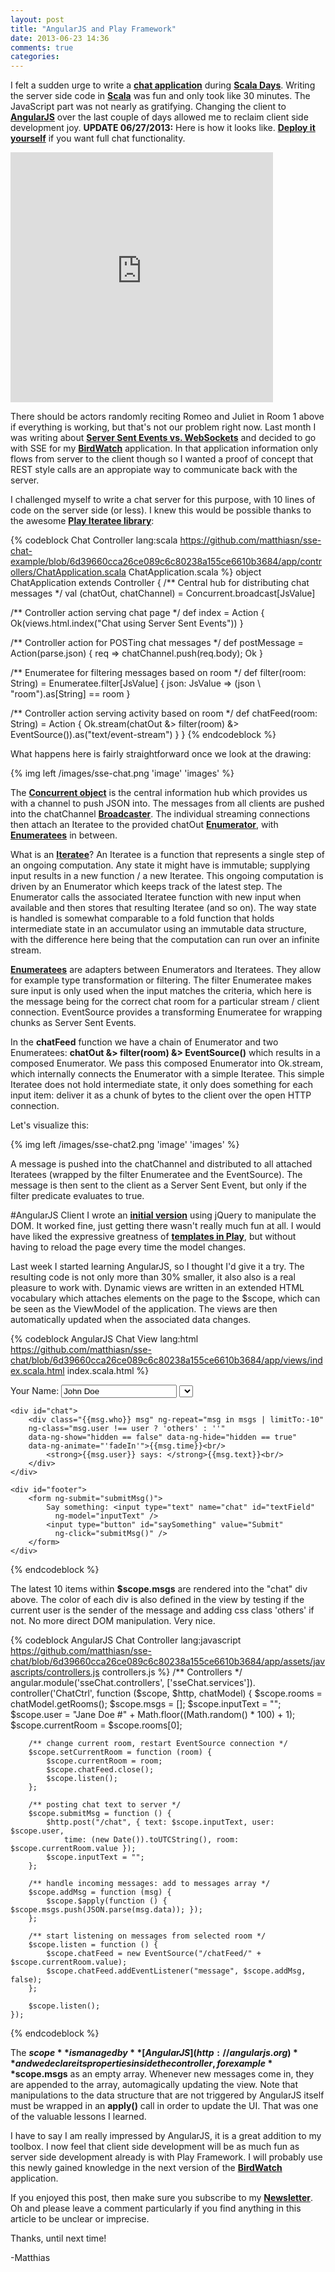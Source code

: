 ```yaml
---
layout: post
title: "AngularJS and Play Framework"
date: 2013-06-23 14:36
comments: true
categories: 
---
```

I felt a sudden urge to write a **[chat application](http://bit.ly/sse-chat-github)** during **[Scala Days](http://scaladays.org)**. Writing the server side code in **[Scala](http://www.scala-lang.org)** was fun and only took like 30 minutes. The JavaScript part was not nearly as gratifying. Changing the client to **[AngularJS](http://angularjs.org)** over the last couple of days allowed me to reclaim client side development joy. **UPDATE 06/27/2013:** Here is how it looks like. **[Deploy it yourself](https://github.com/matthiasn/sse-chat/)** if you want full chat functionality.

<iframe width="420" height="400" src="http://birdwatch2.matthiasnehlsen.com:9001/" frameborder="0" allowfullscreen></iframe>

<!-- more -->

There should be actors randomly reciting Romeo and Juliet in Room 1 above if everything is working, but that's not our problem right now. Last month I was writing about **[Server Sent Events vs. WebSockets](http://matthiasnehlsen.com/blog/2013/05/01/server-sent-events-vs-websockets/)** and decided to go with SSE for my **[BirdWatch](http://bit.ly/BirdWatch)** application. In that application information only flows from server to the client though so I wanted a proof of concept that REST style calls are an appropiate way to communicate back with the server.
 
I challenged myself to write a chat server for this purpose, with 10 lines of code on the server side (or less). I knew this would be possible thanks to the awesome **[Play Iteratee library](http://www.playframework.com/documentation/2.1.1/Iteratees)**:

{% codeblock Chat Controller lang:scala https://github.com/matthiasn/sse-chat-example/blob/6d39660cca26ce089c6c80238a155ce6610b3684/app/controllers/ChatApplication.scala ChatApplication.scala %}
object ChatApplication extends Controller {
  /** Central hub for distributing chat messages */
  val (chatOut, chatChannel) = Concurrent.broadcast[JsValue]

  /** Controller action serving chat page */
  def index = Action { Ok(views.html.index("Chat using Server Sent Events")) }

  /** Controller action for POSTing chat messages */
  def postMessage = Action(parse.json) { req => chatChannel.push(req.body); Ok }

  /** Enumeratee for filtering messages based on room */
  def filter(room: String) = Enumeratee.filter[JsValue] { 
    json: JsValue => (json \ "room").as[String] == room 
  }

  /** Controller action serving activity based on room */
  def chatFeed(room: String) = Action { 
    Ok.stream(chatOut &> filter(room) &> EventSource()).as("text/event-stream") 
  } 
}
{% endcodeblock %}

What happens here is fairly straightforward once we look at the drawing:

{% img left /images/sse-chat.png 'image' 'images' %}

The **[Concurrent object](https://github.com/playframework/Play20/tree/2.1.0/framework/src/iteratees/src/main/scala/play/api/libs/iteratee/Concurrent.scala)** is the central information hub which provides us with a channel to push JSON into. The messages from all clients are pushed into the chatChannel **[Broadcaster](http://www.playframework.com/documentation/api/2.1.1/scala/index.html#play.api.libs.iteratee.Concurrent$$Broadcaster)**. The individual streaming connections then attach an Iteratee to the provided chatOut **[Enumerator](http://www.playframework.com/documentation/api/2.1.1/scala/index.html#play.api.libs.iteratee.Enumerator)**, with **[Enumeratees](http://www.playframework.com/documentation/api/2.1.1/scala/index.html#play.api.libs.iteratee.Enumeratee)**  in between.

What is an **[Iteratee](http://www.playframework.com/documentation/api/2.1.1/scala/index.html#play.api.libs.iteratee.Iteratee)**? An Iteratee is a function that represents a single step of an ongoing computation. Any state it might have is immutable; supplying input results in a new function / a new Iteratee. This ongoing computation is driven by an Enumerator which keeps track of the latest step. The Enumerator calls the associated Iteratee function with new input when available and then stores that resulting Iteratee (and so on). The way state is handled is somewhat comparable to a fold function that holds intermediate state in an accumulator using an immutable data structure, with the difference here being that the computation can run over an infinite stream. 

**[Enumeratees](http://www.playframework.com/documentation/api/2.1.1/scala/index.html#play.api.libs.iteratee.Enumeratee)** are adapters between Enumerators and Iteratees. They allow for example type transformation or filtering. The filter Enumeratee makes sure input is only used when the input matches the criteria, which here is the message being for the correct chat room for a particular stream / client connection. EventSource provides a transforming Enumeratee for wrapping chunks as Server Sent Events.

In the **chatFeed** function we have a chain of Enumerator and two Enumeratees: **chatOut &> filter(room) &> EventSource()** which results in a composed Enumerator. We pass this composed Enumerator into Ok.stream, which internally connects the Enumerator with a simple Iteratee. This simple Iteratee does not hold intermediate state, it only does something for each input item: deliver it as a chunk of bytes to the client over the open HTTP connection.

Let's visualize this:

{% img left /images/sse-chat2.png 'image' 'images' %}

A message is pushed into the chatChannel and distributed to all attached Iteratees (wrapped by the filter Enumeratee and the EventSource). The message is then sent to the client as a Server Sent Event, but only if the filter predicate evaluates to true.

#AngularJS Client
I wrote an **[initial version](https://github.com/matthiasn/sse-chat/blob/0af191e628a450ca8fd4d41bcbff382011cd0a13/app/assets/javascripts/main.js)** using jQuery to manipulate the DOM. It worked fine, just getting there wasn't really much fun at all. I would have liked the expressive greatness of **[templates in Play](http://www.playframework.com/documentation/2.1.1/ScalaTemplates)**, but without having to reload the page every time the model changes.

Last week I started learning AngularJS, so I thought I'd give it a try. The resulting code is not only more than 30% smaller, it also also is a real pleasure to work with. Dynamic views are written in an extended HTML vocabulary which attaches elements on the page to the $scope, which can be seen as the ViewModel of the application. The views are then automatically updated when the associated data changes. 

{% codeblock AngularJS Chat View lang:html https://github.com/matthiasn/sse-chat/blob/6d39660cca26ce089c6c80238a155ce6610b3684/app/views/index.scala.html index.scala.html %}
<div ng-controller="ChatCtrl">
    <div id="header">
        Your Name: <input type="text" name="user" id="userField" value="John Doe" 
          ng-model="user" />
        <select ng-model="currentRoom" ng-change="setCurrentRoom(currentRoom)" 
          ng-options="r.name for r in rooms"></select>
    </div>

    <div id="chat">
        <div class="{{msg.who}} msg" ng-repeat="msg in msgs | limitTo:-10"
        ng-class="msg.user !== user ? 'others' : ''"
        data-ng-show="hidden == false" data-ng-hide="hidden == true"
        data-ng-animate="'fadeIn'">{{msg.time}}<br/>
            <strong>{{msg.user}} says: </strong>{{msg.text}}<br/>
        </div>
    </div>

    <div id="footer">
        <form ng-submit="submitMsg()">
            Say something: <input type="text" name="chat" id="textField" 
              ng-model="inputText" />
            <input type="button" id="saySomething" value="Submit" 
              ng-click="submitMsg()" />
        </form>
    </div>
</div>        
{% endcodeblock %}

The latest 10 items within **$scope.msgs** are rendered into the "chat" div above. The color of each div is also defined in the view by testing if the current user is the sender of the message and adding css class 'others' if not. No more direct DOM manipulation. Very nice.

{% codeblock AngularJS Chat Controller lang:javascript https://github.com/matthiasn/sse-chat/blob/6d39660cca26ce089c6c80238a155ce6610b3684/app/assets/javascripts/controllers.js controllers.js %}
/** Controllers */
angular.module('sseChat.controllers', ['sseChat.services']).
    controller('ChatCtrl', function ($scope, $http, chatModel) {
        $scope.rooms = chatModel.getRooms();
        $scope.msgs = [];
        $scope.inputText = "";
        $scope.user = "Jane Doe #" + Math.floor((Math.random() * 100) + 1);
        $scope.currentRoom = $scope.rooms[0];

        /** change current room, restart EventSource connection */
        $scope.setCurrentRoom = function (room) {
            $scope.currentRoom = room;
            $scope.chatFeed.close();
            $scope.listen();
        };

        /** posting chat text to server */
        $scope.submitMsg = function () {
            $http.post("/chat", { text: $scope.inputText, user: $scope.user,
                time: (new Date()).toUTCString(), room: $scope.currentRoom.value });
            $scope.inputText = "";
        };

        /** handle incoming messages: add to messages array */
        $scope.addMsg = function (msg) { 
            $scope.$apply(function () { $scope.msgs.push(JSON.parse(msg.data)); });
        };

        /** start listening on messages from selected room */
        $scope.listen = function () {
            $scope.chatFeed = new EventSource("/chatFeed/" + $scope.currentRoom.value);
            $scope.chatFeed.addEventListener("message", $scope.addMsg, false);
        };

        $scope.listen();
    });
{% endcodeblock %}

The **$scope** is managed by **[AngularJS](http://angularjs.org)** and we declare its properties inside the controller, for example **$scope.msgs** as an empty array. Whenever new messages come in, they are appended to the array, automagically updating the view. Note that manipulations to the data structure that are not triggered by AngularJS itself must be wrapped in an **apply()** call in order to update the UI. That was one of the valuable lessons I learned.

I have to say I am really impressed by AngularJS, it is a great addition to my toolbox. I now feel that client side development will be as much fun as server side development already is with Play Framework. I will probably use this newly gained knowledge in the next version of the **[BirdWatch](http://bit.ly/BirdWatch)** application.

If you enjoyed this post, then make sure you subscribe to my **<a href="http://eepurl.com/y0HWv" target="_blank">Newsletter</a>**. Oh and please leave a comment particularly if you find anything in this article to be unclear or imprecise.

Thanks, until next time!

-Matthias